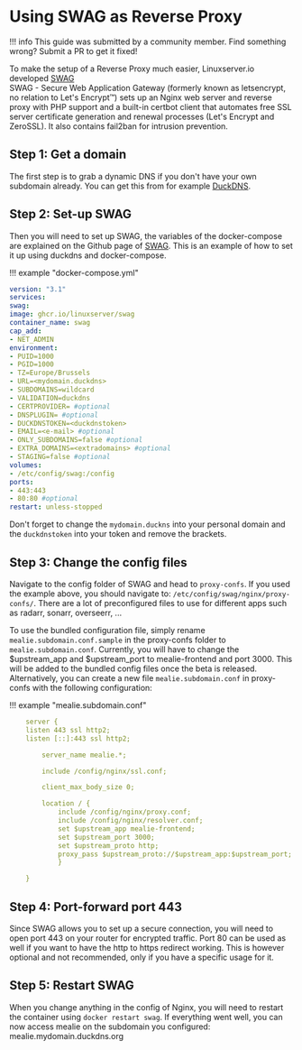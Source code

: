 # Using SWAG as Reverse Proxy

!!! info
	This guide was submitted by a community member. Find something wrong? Submit a PR to get it fixed!



To make the setup of a Reverse Proxy much easier, Linuxserver.io developed [SWAG](https://github.com/linuxserver/docker-swag)  
SWAG - Secure Web Application Gateway (formerly known as letsencrypt, no relation to Let's Encrypt™) sets up an Nginx web server and reverse proxy with PHP support and a built-in certbot client that automates free SSL server certificate generation and renewal processes (Let's Encrypt and ZeroSSL). It also contains fail2ban for intrusion prevention.

## Step 1: Get a domain

The first step is to grab a dynamic DNS if you don't have your own subdomain already. You can get this from for example [DuckDNS](https://www.duckdns.org).

## Step 2: Set-up SWAG

Then you will need to set up SWAG, the variables of the docker-compose are explained on the Github page of [SWAG](https://github.com/linuxserver/docker-swag).
This is an example of how to set it up using duckdns and docker-compose.

!!! example "docker-compose.yml"
```yaml
version: "3.1"
services:
swag:
image: ghcr.io/linuxserver/swag
container_name: swag
cap_add:
- NET_ADMIN
environment:
- PUID=1000
- PGID=1000
- TZ=Europe/Brussels
- URL=<mydomain.duckdns>
- SUBDOMAINS=wildcard
- VALIDATION=duckdns
- CERTPROVIDER= #optional
- DNSPLUGIN= #optional
- DUCKDNSTOKEN=<duckdnstoken>
- EMAIL=<e-mail> #optional
- ONLY_SUBDOMAINS=false #optional
- EXTRA_DOMAINS=<extradomains> #optional
- STAGING=false #optional
volumes:
- /etc/config/swag:/config
ports:
- 443:443
- 80:80 #optional
restart: unless-stopped

```

Don't forget to change the <code>mydomain.duckns</code> into your personal domain and the <code>duckdnstoken</code> into your token and remove the brackets.

## Step 3: Change the config files

Navigate to the config folder of SWAG and head to <code>proxy-confs</code>. If you used the example above, you should navigate to: <code>/etc/config/swag/nginx/proxy-confs/</code>.
There are a lot of preconfigured files to use for different apps such as radarr, sonarr, overseerr, ...

To use the bundled configuration file, simply rename <code>mealie.subdomain.conf.sample</code> in the proxy-confs folder to <code>mealie.subdomain.conf</code>. Currently, you will have to change the $upstream_app and $upstream_port to mealie-frontend and port 3000. This will be added to the bundled config files once the beta is released.
Alternatively, you can create a new file <code>mealie.subdomain.conf</code> in proxy-confs with the following configuration:

!!! example "mealie.subdomain.conf"
```yaml
    server {
    listen 443 ssl http2;
    listen [::]:443 ssl http2;

    	server_name mealie.*;

    	include /config/nginx/ssl.conf;

    	client_max_body_size 0;

    	location / {
        	include /config/nginx/proxy.conf;
        	include /config/nginx/resolver.conf;
        	set $upstream_app mealie-frontend;
        	set $upstream_port 3000;
        	set $upstream_proto http;
        	proxy_pass $upstream_proto://$upstream_app:$upstream_port;
    		}

	}	
```

## Step 4: Port-forward port 443

Since SWAG allows you to set up a secure connection, you will need to open port 443 on your router for encrypted traffic. Port 80 can be used as well if you want to have the http to https redirect working. This is however optional and not recommended, only if you have a specific usage for it.

## Step 5: Restart SWAG

When you change anything in the config of Nginx, you will need to restart the container using <code>docker restart swag</code>.
If everything went well, you can now access mealie on the subdomain you configured: mealie.mydomain.duckdns.org
